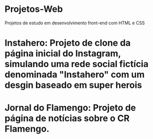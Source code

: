 # Projetos-Web
 Projetos de estudo em desenvolvimento front-end com HTML e CSS

# Instahero: Projeto de clone da página inicial do Instagram, simulando uma rede social fictícia denominada "Instahero" com um desgin baseado em super herois

# Jornal do Flamengo: Projeto de página de notícias sobre o CR Flamengo.
 
